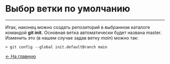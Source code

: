 # Выбор ветки по умолчанию
---

Итак, наконец можно создать репозиторий в выбранном каталоге командой **git init.** Основная ветка автоматически будет названа master. Изменить это (в нашем случае задав ветку *main*) можно так:


    
    > git config --global init.defaultBranch main

 [ <- На главную](/Readme.md)